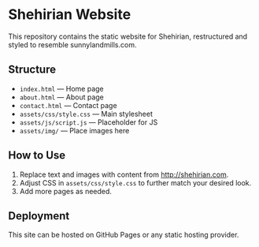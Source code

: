 # Shehirian Website

This repository contains the static website for Shehirian, restructured and styled to resemble sunnylandmills.com.

## Structure

- `index.html` — Home page
- `about.html` — About page
- `contact.html` — Contact page
- `assets/css/style.css` — Main stylesheet
- `assets/js/script.js` — Placeholder for JS
- `assets/img/` — Place images here

## How to Use

1. Replace text and images with content from http://shehirian.com.
2. Adjust CSS in `assets/css/style.css` to further match your desired look.
3. Add more pages as needed.

## Deployment

This site can be hosted on GitHub Pages or any static hosting provider.